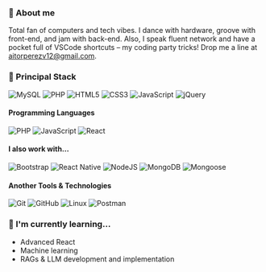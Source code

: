 <h3>🕺 About me</h3>
<p>Total fan of computers and tech vibes. I dance with hardware, groove with front-end, and jam with back-end. Also, I speak fluent network and have a pocket full of VSCode shortcuts – my coding party tricks! Drop me a line at <a href='mailto:aitorperezv12@gmail.com'>aitorperezv12@gmail.com</a>.</p>

<h3>
  🚀 Principal Stack
</h3>
<p>
  <img alt="MySQL" src="https://img.shields.io/badge/MySQL-00000F?style=for-the-badge&logo=mysql&logoColor=white">
  <img alt="PHP" src="https://img.shields.io/badge/PHP-777BB4?style=for-the-badge&logo=php&logoColor=white">
  <img alt="HTML5" src="https://img.shields.io/badge/HTML5-E34F26?style=for-the-badge&logo=html5&logoColor=white">
  <img alt="CSS3" src="https://img.shields.io/badge/CSS3-1572B6?style=for-the-badge&logo=css3&logoColor=white">
  <img alt="JavaScript" src="https://img.shields.io/badge/JavaScript-F7DF1E?style=for-the-badge&logo=javascript&logoColor=black">
  <img alt="jQuery" src="https://img.shields.io/badge/jQuery-0769AD?style=for-the-badge&logo=jquery&logoColor=white">
</p>
<h4>Programming Languages</h4>
<p>
  <img alt="PHP" src="https://img.shields.io/badge/PHP-777BB4?style=for-the-badge&logo=php&logoColor=white">
  <img alt="JavaScript" src="https://img.shields.io/badge/JavaScript-F7DF1E?style=for-the-badge&logo=javascript&logoColor=black">
  <img alt="React" src="https://img.shields.io/badge/React-20232A?style=for-the-badge&logo=react&logoColor=61DAFB">
</p>
<h4>I also work with...</h4>
<p>
  <img alt="Bootstrap" src="https://img.shields.io/badge/Bootstrap-563D7C?style=for-the-badge&logo=bootstrap&logoColor=white">
  <img alt="React Native" src="https://img.shields.io/badge/React_Native-20232A?style=for-the-badge&logo=react&logoColor=61DAFB">
  <img alt="NodeJS" src="https://img.shields.io/badge/Node.js-339933?style=for-the-badge&logo=nodedotjs&logoColor=white">
  <img alt="MongoDB" src="https://img.shields.io/badge/MongoDB-white?style=for-the-badge&logo=mongodb&logoColor=4EA94B">
  <img alt="Mongoose" src="https://img.shields.io/badge/Mongoose-00C58E?style=for-the-badge">
</p>
<h4>Another Tools & Technologies</h4>
<p>
  <img alt="Git" src="https://img.shields.io/badge/Git-F05032?style=for-the-badge&logo=git&logoColor=white">
  <img alt="GitHub" src="https://img.shields.io/badge/GitHub-100000?style=for-the-badge&logo=github&logoColor=white">
  <img alt="Linux" src="https://img.shields.io/badge/Linux-FCC624?style=for-the-badge&logo=linux&logoColor=black">
  <img alt="Postman" src="https://img.shields.io/badge/Postman-FF6C37?style=for-the-badge&logo=Postman&logoColor=white">
</p>

### 🌱 I'm currently learning...

- Advanced React
- Machine learning
- RAGs & LLM development and implementation
